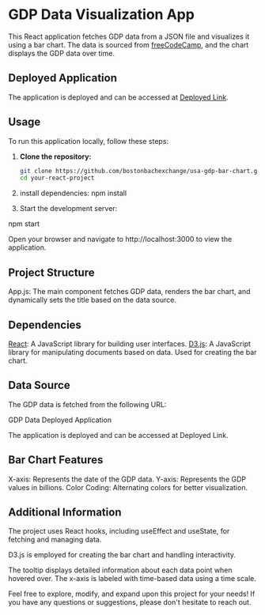 # GDP Data Visualization App

This React application fetches GDP data from a JSON file and visualizes it using a bar chart. The data is sourced from [freeCodeCamp](https://www.freecodecamp.org/), and the chart displays the GDP data over time.

## Deployed Application

The application is deployed and can be accessed at [Deployed Link](https://bostonbachexchange.github.io/usa-gdp-bar-chart/).

## Usage

To run this application locally, follow these steps:

1. **Clone the repository:**

   ```bash
   git clone https://github.com/bostonbachexchange/usa-gdp-bar-chart.git
   cd your-react-project

1. install dependencies:
npm install

2. Start the development server:

npm start

Open your browser and navigate to http://localhost:3000 to view the application.

## Project Structure

App.js: The main component fetches GDP data, renders the bar chart, and dynamically sets the title based on the data source.

## Dependencies

[React](https://react.dev): A JavaScript library for building user interfaces.
[D3.js](https://d3js.org): A JavaScript library for manipulating documents based on data. Used for creating the bar chart.

## Data Source

The GDP data is fetched from the following URL:

GDP Data
Deployed Application

The application is deployed and can be accessed at Deployed Link.

## Bar Chart Features

X-axis: Represents the date of the GDP data.
Y-axis: Represents the GDP values in billions.
Color Coding: Alternating colors for better visualization.

## Additional Information

The project uses React hooks, including useEffect and useState, for fetching and managing data.

D3.js is employed for creating the bar chart and handling interactivity.

The tooltip displays detailed information about each data point when hovered over.
The x-axis is labeled with time-based data using a time scale.

Feel free to explore, modify, and expand upon this project for your needs! If you have any questions or suggestions, please don't hesitate to reach out.